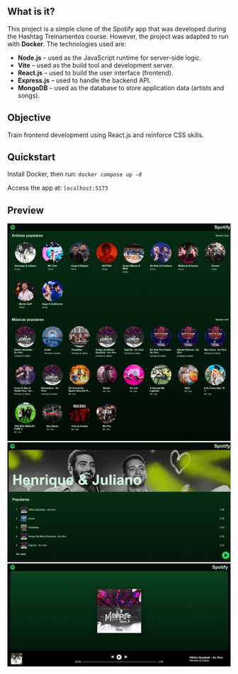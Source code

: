## What is it?

This project is a simple clone of the Spotify app that was developed during the Hashtag Treinamentos course. However, the project was adapted to run with **Docker**. The technologies used are:

- **Node.js** – used as the JavaScript runtime for server-side logic.
- **Vite** – used as the build tool and development server.
- **React.js** – used to build the user interface (frontend).
- **Express.js** – used to handle the backend API.
- **MongoDB** – used as the database to store application data (artists and songs).

## Objective

Train frontend development using React.js and reinforce CSS skills.

## Quickstart

Install Docker, then run:
`docker compose up -d`

Access the app at:
`localhost:5173`

## Preview

![Screenshot](./screen_home.jpeg)
![Screenshot](./screen_artist.jpeg)
![Screenshot](./screen_player.jpeg)
